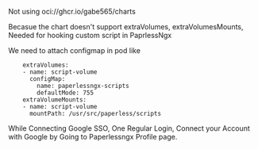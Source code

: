 
Not using oci://ghcr.io/gabe565/charts

Becasue the chart doesn't support extraVolumes, extraVolumesMounts, Needed for hooking custom script in PaprlessNgx

We need to attach configmap in pod like

```
    extraVolumes:
    - name: script-volume
      configMap:
        name: paperlessngx-scripts
        defaultMode: 755
    extraVolumeMounts:
    - name: script-volume
      mountPath: /usr/src/paperless/scripts
```



While Connecting Google SSO, One Regular Login, Connect your Account with Google by Going to Paperlessngx Profile page.